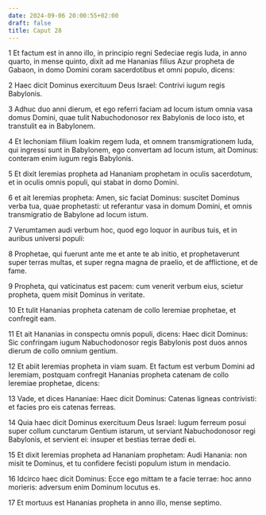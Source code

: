 ```yaml
---
date: 2024-09-06 20:00:55+02:00
draft: false
title: Caput 28
---
```





1 Et factum est in anno illo, in principio regni Sedeciae regis Iuda, in anno quarto, in mense quinto, dixit ad me Hananias filius Azur propheta de Gabaon, in domo Domini coram sacerdotibus et omni populo, dicens:

2 Haec dicit Dominus exercituum Deus Israel: Contrivi iugum regis Babylonis.

3 Adhuc duo anni dierum, et ego referri faciam ad locum istum omnia vasa domus Domini, quae tulit Nabuchodonosor rex Babylonis de loco isto, et transtulit ea in Babylonem.

4 Et Iechoniam filium Ioakim regem Iuda, et omnem transmigrationem Iuda, qui ingressi sunt in Babylonem, ego convertam ad locum istum, ait Dominus: conteram enim iugum regis Babylonis.

5 Et dixit Ieremias propheta ad Hananiam prophetam in oculis sacerdotum, et in oculis omnis populi, qui stabat in domo Domini.

6 et ait Ieremias propheta: Amen, sic faciat Dominus: suscitet Dominus verba tua, quae prophetasti: ut referantur vasa in domum Domini, et omnis transmigratio de Babylone ad locum istum.

7 Verumtamen audi verbum hoc, quod ego loquor in auribus tuis, et in auribus universi populi:

8 Prophetae, qui fuerunt ante me et ante te ab initio, et prophetaverunt super terras multas, et super regna magna de praelio, et de afflictione, et de fame.

9 Propheta, qui vaticinatus est pacem: cum venerit verbum eius, scietur propheta, quem misit Dominus in veritate.

10 Et tulit Hananias propheta catenam de collo Ieremiae prophetae, et confregit eam.

11 Et ait Hananias in conspectu omnis populi, dicens: Haec dicit Dominus: Sic confringam iugum Nabuchodonosor regis Babylonis post duos annos dierum de collo omnium gentium.

12 Et abiit Ieremias propheta in viam suam. Et factum est verbum Domini ad Ieremiam, postquam confregit Hananias propheta catenam de collo Ieremiae prophetae, dicens:

13 Vade, et dices Hananiae: Haec dicit Dominus: Catenas ligneas contrivisti: et facies pro eis catenas ferreas.

14 Quia haec dicit Dominus exercituum Deus Israel: Iugum ferreum posui super collum cunctarum Gentium istarum, ut serviant Nabuchodonosor regi Babylonis, et servient ei: insuper et bestias terrae dedi ei.

15 Et dixit Ieremias propheta ad Hananiam prophetam: Audi Hanania: non misit te Dominus, et tu confidere fecisti populum istum in mendacio.

16 Idcirco haec dicit Dominus: Ecce ego mittam te a facie terrae: hoc anno morieris: adversum enim Dominum locutus es.

17 Et mortuus est Hananias propheta in anno illo, mense septimo.


